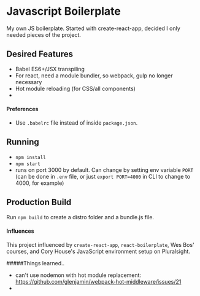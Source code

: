 # Javascript Boilerplate

My own JS boilerplate.  Started with create-react-app, decided I only needed pieces of the project.

## Desired Features

* Babel ES6+/JSX transpiling
* For react, need a module bundler, so webpack, gulp no longer necessary
* Hot module reloading (for CSS/all components)
* 


#### Preferences

* Use `.babelrc` file instead of inside `package.json`.  







## Running


* `npm install`
* `npm start`
* runs on port 3000 by default.  Can change by setting env variable `PORT` (can be done in `.env` file, or just `export PORT=4000` in CLI to change to 4000, for example)




## Production Build

Run `npm build` to create a distro folder and a bundle.js file.



#### Influences

This project influenced by `create-react-app`, `react-boilerplate`, Wes Bos' courses, and Cory House's JavaScript environment setup on Pluralsight.  





#####Things learned..

* can't use nodemon with hot module replacement:  https://github.com/glenjamin/webpack-hot-middleware/issues/21
* 
